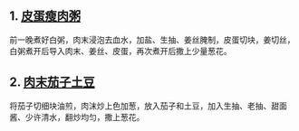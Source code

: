 ---
---


## 1. [皮蛋瘦肉粥](https://www.xiachufang.com/recipe/103787002/)

前一晚煮好白粥，肉末浸泡去血水，加盐、生抽、姜丝腌制，皮蛋切块，姜切丝，白粥煮开后导入肉末、姜丝、皮蛋，再次煮开后撒上少量葱花。

## 2. [肉末茄子土豆](https://www.xiachufang.com/recipe/104736464/)

将茄子切细块油煎，肉沫炒上色加葱，放入茄子和土豆，加入生抽、老抽、甜面酱、少许清水，翻炒均匀，撒上葱花。

